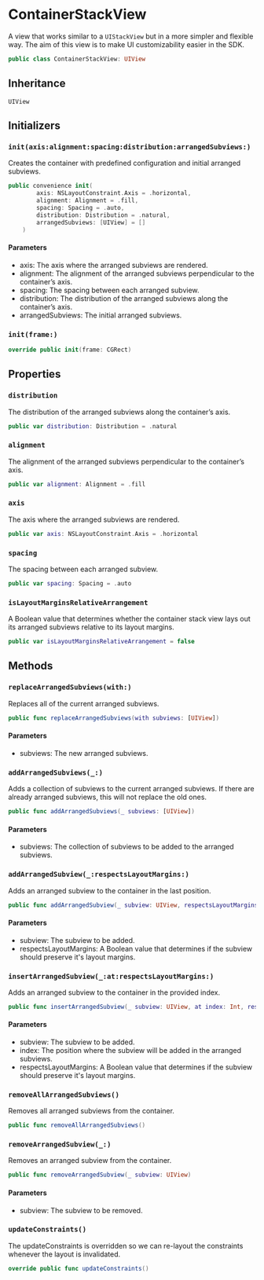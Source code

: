 # ContainerStackView

A view that works similar to a `UIStackView` but in a more simpler and flexible way.
The aim of this view is to make UI customizability easier in the SDK.

``` swift
public class ContainerStackView: UIView 
```

## Inheritance

`UIView`

## Initializers

### `init(axis:alignment:spacing:distribution:arrangedSubviews:)`

Creates the container with predefined configuration and initial arranged subviews.

``` swift
public convenience init(
        axis: NSLayoutConstraint.Axis = .horizontal,
        alignment: Alignment = .fill,
        spacing: Spacing = .auto,
        distribution: Distribution = .natural,
        arrangedSubviews: [UIView] = []
    ) 
```

#### Parameters

  - axis: The axis where the arranged subviews are rendered.
  - alignment: The alignment of the arranged subviews perpendicular to the container’s axis.
  - spacing: The spacing between each arranged subview.
  - distribution: The distribution of the arranged subviews along the container’s axis.
  - arrangedSubviews: The initial arranged subviews.

### `init(frame:)`

``` swift
override public init(frame: CGRect) 
```

## Properties

### `distribution`

The distribution of the arranged subviews along the container’s axis.

``` swift
public var distribution: Distribution = .natural 
```

### `alignment`

The alignment of the arranged subviews perpendicular to the container’s axis.

``` swift
public var alignment: Alignment = .fill 
```

### `axis`

The axis where the arranged subviews are rendered.

``` swift
public var axis: NSLayoutConstraint.Axis = .horizontal
```

### `spacing`

The spacing between each arranged subview.

``` swift
public var spacing: Spacing = .auto 
```

### `isLayoutMarginsRelativeArrangement`

A Boolean value that determines whether the container stack view
lays out its arranged subviews relative to its layout margins.

``` swift
public var isLayoutMarginsRelativeArrangement = false 
```

## Methods

### `replaceArrangedSubviews(with:)`

Replaces all of the current arranged subviews.

``` swift
public func replaceArrangedSubviews(with subviews: [UIView]) 
```

#### Parameters

  - subviews: The new arranged subviews.

### `addArrangedSubviews(_:)`

Adds a collection of subviews to the current arranged subviews.
If there are already arranged subviews, this will not replace the old ones.

``` swift
public func addArrangedSubviews(_ subviews: [UIView]) 
```

#### Parameters

  - subviews: The collection of subviews to be added to the arranged subviews.

### `addArrangedSubview(_:respectsLayoutMargins:)`

Adds an arranged subview to the container in the last position.

``` swift
public func addArrangedSubview(_ subview: UIView, respectsLayoutMargins: Bool? = nil) 
```

#### Parameters

  - subview: The subview to be added.
  - respectsLayoutMargins: A Boolean value that determines if the subview should preserve it's layout margins.

### `insertArrangedSubview(_:at:respectsLayoutMargins:)`

Adds an arranged subview to the container in the provided index.

``` swift
public func insertArrangedSubview(_ subview: UIView, at index: Int, respectsLayoutMargins: Bool? = nil) 
```

#### Parameters

  - subview: The subview to be added.
  - index: The position where the subview will be added in the arranged subviews.
  - respectsLayoutMargins: A Boolean value that determines if the subview should preserve it's layout margins.

### `removeAllArrangedSubviews()`

Removes all arranged subviews from the container.

``` swift
public func removeAllArrangedSubviews() 
```

### `removeArrangedSubview(_:)`

Removes an arranged subview from the container.

``` swift
public func removeArrangedSubview(_ subview: UIView) 
```

#### Parameters

  - subview: The subview to be removed.

### `updateConstraints()`

The updateConstraints is overridden so we can re-layout the constraints whenever the layout is invalidated.

``` swift
override public func updateConstraints() 
```
